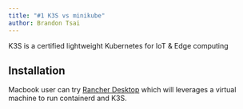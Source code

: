 ```yaml
---
title: "#1 K3S vs minikube"
author: Brandon Tsai
---
```


K3S is a certified lightweight Kubernetes for IoT & Edge computing

Installation
------------

Macbook user can try [Rancher Desktop](https://rancherdesktop.io/) which will leverages a virtual machine to run containerd and K3S.